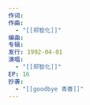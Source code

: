 ```yaml
---
作词: 
作曲:
  - "[[郑智化]]"
编曲: 
专辑: 
发行: 1992-04-01
演唱:
  - "[[郑智化]]"
EP: 16
抄袭:
  - "[[goodbye 青春]]"
---
```

